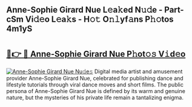 ## Anne-Sophie Girard Nue L𝚎a𝚔ed N𝚞𝚍e - Part-cSm Vi𝚍𝚎o L𝚎a𝚔s - H𝚘𝚝 O𝚗𝚕yf𝚊ns P𝚑𝚘tos 4m1yS

# <h2><a href="http://kfanqu1.oniu.top/?m=Anne-Sophie+Girard+Nue">🔗👉 🔴 Anne-Sophie Girard Nue P𝚑ot𝚘𝚜 V𝚒d𝚎o</a></h2>

[![Anne-Sophie Girard Nue Nu𝚍e𝚜](https://i.imgur.com/0qMVB7G.gif)](http://kfanqu1.oniu.top/?m=Anne-Sophie+Girard+Nue)
Digital media artist and amusement provider Anne-Sophie Girard Nue, celebrated for publishing dance and lifestyle tutorials through viral dance moves and short films. The public persona of Anne-Sophie Girard Nue is defined by its warm and genuine nature, but the mysteries of his private life remain a tantalizing enigma.  
